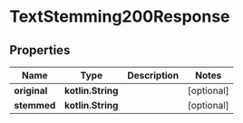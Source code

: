 
# TextStemming200Response

## Properties
Name | Type | Description | Notes
------------ | ------------- | ------------- | -------------
**original** | **kotlin.String** |  |  [optional]
**stemmed** | **kotlin.String** |  |  [optional]




